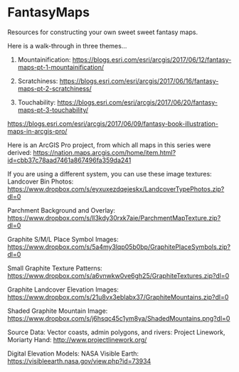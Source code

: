 # FantasyMaps
Resources for constructing your own sweet sweet fantasy maps.

Here is a walk-through in three themes...
1) Mountainification: https://blogs.esri.com/esri/arcgis/2017/06/12/fantasy-maps-pt-1-mountainification/

2) Scratchiness: https://blogs.esri.com/esri/arcgis/2017/06/16/fantasy-maps-pt-2-scratchiness/

3) Touchability: https://blogs.esri.com/esri/arcgis/2017/06/20/fantasy-maps-pt-3-touchability/

https://blogs.esri.com/esri/arcgis/2017/06/09/fantasy-book-illustration-maps-in-arcgis-pro/ 


Here is an ArcGIS Pro project, from which all maps in this series were derived:
https://nation.maps.arcgis.com/home/item.html?id=cbb37c78aad7461a867496fa359da241


If you are using a different system, you can use these image textures:
Landcover Bin Photos: https://www.dropbox.com/s/eyxuxezdqejeskx/LandcoverTypePhotos.zip?dl=0

Parchment Background and Overlay: https://www.dropbox.com/s/ll3kdy30rxk7aie/ParchmentMapTexture.zip?dl=0

Graphite S/M/L Place Symbol Images: https://www.dropbox.com/s/5a4my3lqp05b0bp/GraphitePlaceSymbols.zip?dl=0

Small Graphite Texture Patterns: https://www.dropbox.com/s/a6vnwkw0ve6gh25/GraphiteTextures.zip?dl=0

Graphite Landcover Elevation Images: https://www.dropbox.com/s/21u8vx3eblabx37/GraphiteMountains.zip?dl=0

Shaded Graphite Mountain Image: https://www.dropbox.com/s/j6hsqc45c1ym8ya/ShadedMountains.png?dl=0

Source Data:
Vector coasts, admin polygons, and rivers: Project Linework, Moriarty Hand: http://www.projectlinework.org/

Digital Elevation Models: NASA Visible Earth: https://visibleearth.nasa.gov/view.php?id=73934

